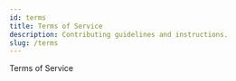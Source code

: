 ```yaml
---
id: terms
title: Terms of Service
description: Contributing guidelines and instructions.
slug: /terms
---
```


Terms of Service
